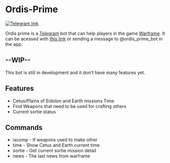 # Ordis-Prime
[![Telegram link](https://img.shields.io/badge/Telegram-bot%20link-blue.svg)](https://t.me/ordis_prime_bot)

Ordis prime is a [Telegram](https://telegram.org/) bot that can help players in the game [Warframe](https://www.warframe.com/).
It can be acessed with [this link](https://t.me/ordis_prime_bot) or sending a message to @ordis_prime_bot in the app.

## --WIP--
This bot is still in development and it don't have many features yet.

## Features
- Cetus/Plains of Eidolon and Earth missions Time
- Find Weapons that need to be used for crafting others
- Current sortie status

## Commands
- iscomp - If weapons used to make other
- time - Show Cetus and Earth current time
- sortie - Get current sortie mission detail
- news - The last news from warframe
